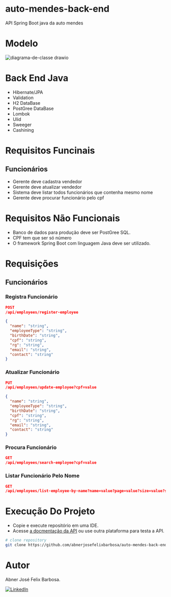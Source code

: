# auto-mendes-back-end

API Spring Boot java da auto mendes

# Modelo

![diagrama-de-classe drawio](https://github.com/user-attachments/assets/6904d3b5-97ab-4826-830f-ac49331ac549)

# Back End Java

- Hibernate/JPA
- Validation
- H2 DataBase
- PostGree DataBase
- Lombok
- Ulid
- Sweeger
- Cashining

# Requisitos Funcinais

## Funcionários 

- Gerente deve cadastra vendedor 
- Gerente deve atualizar vendedor
- Sistema deve listar todos funcionários que contenha mesmo nome
- Gerente deve procurar funcionário pelo cpf 

# Requisitos Não Funcionais

- Banco de dados para produção deve ser PostGree SQL.
- CPF tem que ser só número
- O framework Spring Boot com linguagem Java deve ser utilizado. 

# Requisições

## Funcionários

### Registra Funcionário

```JSON
POST
/api/employees/register-employee

{
  "name": "string",
  "employeeType": "string",
  "birthDate": "string",
  "cpf": "string",
  "rg": "string",
  "email": "string",
  "contact": "string"
}
```

### Atualizar Funcionário 

```JSON
PUT
/api/employees/update-employee?cpf=value

{
  "name": "string",
  "employeeType": "string",
  "birthDate": "string",
  "cpf": "string",
  "rg": "string",
  "email": "string",
  "contact": "string"
}
```

### Procura Funcionário

```JSON
GET
/api/employees/search-employee?cpf=value
```

### Listar Funcionário Pelo Nome

```JSON
GET
/api/employees/list-employee-by-name?name=value?page=value?size=value?sort=value
```
# Execução Do Projeto

- Copie e execute repositório em uma IDE.
- Acesse [a docmentação da API](http://localhost:8080/swagger-ui/index.html) ou use outra plataforma para testa a API.

```bash
# clone repository
git clone https://github.com/abnerjosefelixbarbosa/auto-mendes-back-end-java.git
```

# Autor

Abner José Felix Barbosa.

[![LinkedIn](https://img.shields.io/badge/LinkedIn-0077B5?style=for-the-badge&logo=linkedin&logoColor=white)](https://www.linkedin.com/in/abner-jose-feliz-barbosa/)


